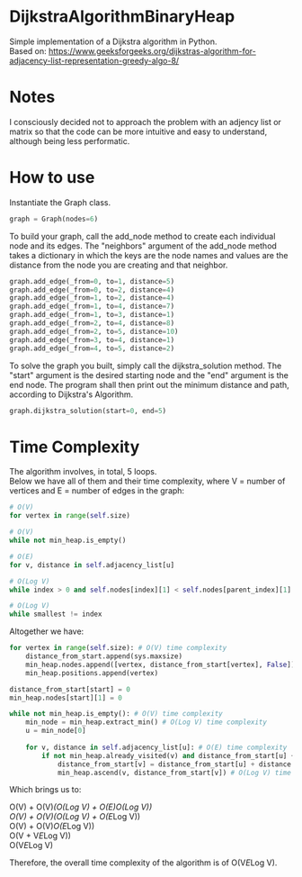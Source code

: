 # DijkstraAlgorithmBinaryHeap

Simple implementation of a Dijkstra algorithm in Python.  
Based on: https://www.geeksforgeeks.org/dijkstras-algorithm-for-adjacency-list-representation-greedy-algo-8/

# Notes

I consciously decided not to approach the problem with an adjency list or matrix so that the code can be more intuitive and easy to understand, although being less performatic.

# How to use

Instantiate the Graph class.

```python
graph = Graph(nodes=6)
```

To build your graph, call the add_node method to create each individual node and its edges. The "neighbors" argument of the add_node method takes a dictionary in which the keys are the node names and values are the distance from the node you are creating and that neighbor.

```python
graph.add_edge(_from=0, to=1, distance=5)
graph.add_edge(_from=0, to=2, distance=4)
graph.add_edge(_from=1, to=2, distance=4)
graph.add_edge(_from=1, to=4, distance=7)
graph.add_edge(_from=1, to=3, distance=1)
graph.add_edge(_from=2, to=4, distance=8)
graph.add_edge(_from=2, to=5, distance=10)
graph.add_edge(_from=3, to=4, distance=1)
graph.add_edge(_from=4, to=5, distance=2)
```

To solve the graph you built, simply call the dijkstra_solution method. The "start" argument is the desired starting node and the "end" argument is the end node. The program shall then print out the minimum distance and path, according to Dijkstra's Algorithm.

```python
graph.dijkstra_solution(start=0, end=5)
```

# Time Complexity

The algorithm involves, in total, 5 loops.  
Below we have all of them and their time complexity, where V = number of vertices and E = number of edges in the graph:

```python
# O(V)
for vertex in range(self.size)
```

```python
# O(V)
while not min_heap.is_empty()
```

```python
# O(E)
for v, distance in self.adjacency_list[u]
```

```python
# O(Log V)
while index > 0 and self.nodes[index][1] < self.nodes[parent_index][1]
```


```python
# O(Log V)
while smallest != index
```

Altogether we have:

```python
for vertex in range(self.size): # O(V) time complexity
    distance_from_start.append(sys.maxsize)
    min_heap.nodes.append([vertex, distance_from_start[vertex], False])
    min_heap.positions.append(vertex)

distance_from_start[start] = 0
min_heap.nodes[start][1] = 0

while not min_heap.is_empty(): # O(V) time complexity
    min_node = min_heap.extract_min() # O(Log V) time complexity
    u = min_node[0]
            
    for v, distance in self.adjacency_list[u]: # O(E) time complexity
        if not min_heap.already_visited(v) and distance_from_start[u] + distance < distance_from_start[v]:
            distance_from_start[v] = distance_from_start[u] + distance
            min_heap.ascend(v, distance_from_start[v]) # O(Log V) time complexity
```

Which brings us to:

O(V) + O(V)*(O(Log V) + O(E)*O(Log V))  
O(V) + O(V)*(O(Log V) + O(E*Log V))  
O(V) + O(V)*O(E*Log V))  
O(V + V*E*Log V))  
O(V*E*Log V)

Therefore, the overall time complexity of the algorithm is of O(V*E*Log V).

